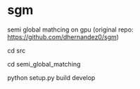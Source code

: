 # sgm
semi global mathcing on gpu (original repo: https://github.com/dhernandez0/sgm)

cd src

cd semi_global_matching

python setup.py build develop
